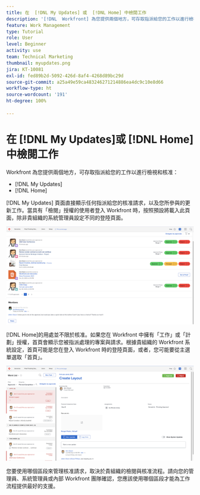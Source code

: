 ```yaml
---
title: 在  [!DNL My Updates] 或  [!DNL Home] 中檢閱工作
description: '[!DNL  Workfront] 為您提供兩個地方，可存取指派給您的工作以進行檢視和核准 -  [!DNL My Updates]  和  [!DNL Home] '
feature: Work Management
type: Tutorial
role: User
level: Beginner
activity: use
team: Technical Marketing
thumbnail: myupdates.png
jira: KT-10081
exl-id: fed89b2d-5092-426d-8af4-4268d89bc29d
source-git-commit: a25a49e59ca483246271214886ea4dc9c10e8d66
workflow-type: ht
source-wordcount: '191'
ht-degree: 100%

---
```


# 在 [!DNL My Updates]或 [!DNL Home] 中檢閱工作

Workfront 為您提供兩個地方，可存取指派給您的工作以進行檢視和核准：

* [!DNL My Updates]
* [!DNL Home]

[!DNL My Updates] 頁面直接顯示任何指派給您的核准請求，以及您所參與的更新工作。當具有「檢閱」授權的使用者登入 Workfront 時，按照預設將載入此頁面，除非貴組織的系統管理員設定不同的登陸頁面。

![影像顯示 [!DNL My Updates] 頁面](assets/my-updates-overview.png)

[!DNL Home]的用處並不限於核准。如果您在 Workfront 中擁有「工作」或「計劃」授權，首頁會顯示您被指派處理的專案與請求。根據貴組織的 Workfront 系統設定，首頁可能是您在登入 Workfront 時的登陸頁面，或者，您可能要從主選單選取「首頁」。

![影像顯示[!DNL Home]](assets/home-overview.png)

您要使用哪個區段來管理核准請求，取決於貴組織的檢閱與核准流程。請向您的管理員、系統管理員或內部 Workfront 團隊確認，您應該使用哪個區段才能為工作流程提供最好的支援。
